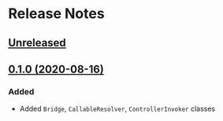 # Release Notes

## [Unreleased](https://github.com/p-seven-v/illuminate-container-slim-bridge/compare/0.1.0...master)

## [0.1.0 (2020-08-16)](https://github.com/laravel/laravel/compare/v7.12.0...v7.25.0)

### Added
- Added `Bridge`, `CallableResolver`, `ControllerInvoker` classes
